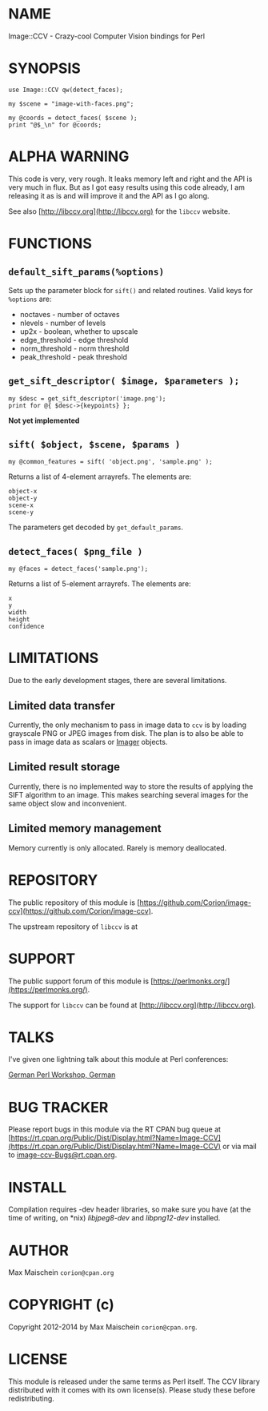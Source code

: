# NAME

Image::CCV - Crazy-cool Computer Vision bindings for Perl

# SYNOPSIS

    use Image::CCV qw(detect_faces);

    my $scene = "image-with-faces.png";

    my @coords = detect_faces( $scene );
    print "@$_\n" for @coords;

# ALPHA WARNING

This code is very, very rough. It leaks memory left and right
and the API is very much in flux. But as I got easy results using
this code already, I am releasing it as is and will improve it and
the API as I go along.

See also [http://libccv.org](http://libccv.org) for the `libccv` website.

# FUNCTIONS

## `default_sift_params(%options)`

Sets up the parameter block for `sift()` and related routines. Valid
keys for `%options` are:

- noctaves - number of octaves
- nlevels - number of levels
- up2x - boolean, whether to upscale
- edge\_threshold - edge threshold
- norm\_threshold - norm threshold
- peak\_threshold - peak threshold

## `get_sift_descriptor( $image, $parameters );`

    my $desc = get_sift_descriptor('image.png');
    print for @{ $desc->{keypoints} };

**Not yet implemented**

## `sift( $object, $scene, $params )`

    my @common_features = sift( 'object.png', 'sample.png' );

Returns a list of 4-element arrayrefs. The elements are:

    object-x
    object-y
    scene-x
    scene-y

The parameters get decoded by `get_default_params`.

## `detect_faces( $png_file )`

    my @faces = detect_faces('sample.png');

Returns a list of 5-element arrayrefs. The elements are:

    x
    y
    width
    height
    confidence

# LIMITATIONS

Due to the early development stages, there are several limitations.

## Limited data transfer

Currently, the only mechanism to pass in image data to `ccv` is by loading
grayscale PNG or JPEG images from disk. The plan is to also be able to pass
in image data as scalars or [Imager](https://metacpan.org/pod/Imager) objects.

## Limited result storage

Currently, there is no implemented way to store the results of applying
the SIFT algorithm to an image. This makes searching several images for the
same object slow and inconvenient.

## Limited memory management

Memory currently is only allocated. Rarely is memory deallocated.

# REPOSITORY

The public repository of this module is 
[https://github.com/Corion/image-ccv](https://github.com/Corion/image-ccv).

The upstream repository of `libccv` is at

# SUPPORT

The public support forum of this module is
[https://perlmonks.org/](https://perlmonks.org/).

The support for `libccv` can be found at [http://libccv.org](http://libccv.org).

# TALKS

I've given one lightning talk about this module at Perl conferences:

[German Perl Workshop, German](https://corion.net/talks/Image-CCV-lightning-talk/image-ccv-lightning-talk.de.html)

# BUG TRACKER

Please report bugs in this module via the RT CPAN bug queue at
[https://rt.cpan.org/Public/Dist/Display.html?Name=Image-CCV](https://rt.cpan.org/Public/Dist/Display.html?Name=Image-CCV)
or via mail to [image-ccv-Bugs@rt.cpan.org](https://metacpan.org/pod/image-ccv-Bugs@rt.cpan.org).

# INSTALL

Compilation requires -dev header libraries, so make sure you have (at the time of writing, on \*nix)
_libjpeg8-dev_ and _libpng12-dev_ installed.

# AUTHOR

Max Maischein `corion@cpan.org`

# COPYRIGHT (c)

Copyright 2012-2014 by Max Maischein `corion@cpan.org`.

# LICENSE

This module is released under the same terms as Perl itself. The CCV library
distributed with it comes with its own license(s). Please study these
before redistributing.
